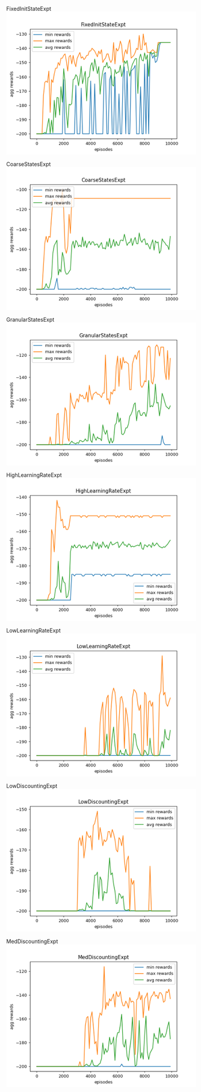 FixedInitStateExpt  
![FixedInitStateExpt](charts/stats_FixedInitStateExpt.png)

CoarseStatesExpt  
![CoarseStatesExpt](charts/stats_CoarseStatesExpt.png)

GranularStatesExpt  
![GranularStatesExpt](charts/stats_GranularStatesExpt.png)

HighLearningRateExpt  
![HighLearningRateExpt](charts/stats_HighLearningRateExpt.png)

LowLearningRateExpt  
![LowLearningRateExpt](charts/stats_LowLearningRateExpt.png)

LowDiscountingExpt  
![LowDiscountingExpt](charts/stats_LowDiscountingExpt.png)

MedDiscountingExpt  
![MedDiscountingExpt](charts/stats_MedDiscountingExpt.png)
